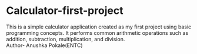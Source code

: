 ﻿# Calculator-first-project
 This is a simple calculator application created as my first project using basic programming concepts. It performs common arithmetic operations such as addition, subtraction, multiplication, and division.
<br>
Author- Anushka Pokale(ENTC)



